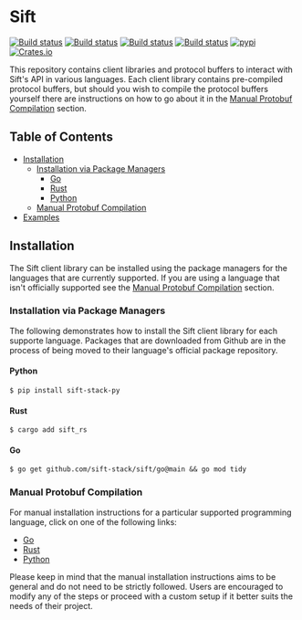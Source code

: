 # Sift

[![Build status](https://github.com/sift-stack/sift/actions/workflows/rust_ci.yaml/badge.svg)](https://github.com/sift-stack/sift/actions)
[![Build status](https://github.com/sift-stack/sift/actions/workflows/python_ci.yaml/badge.svg)](https://github.com/sift-stack/sift/actions)
[![Build status](https://github.com/sift-stack/sift/actions/workflows/go_ci.yaml/badge.svg)](https://github.com/sift-stack/sift/actions)
[![Build status](https://github.com/sift-stack/sift/actions/workflows/protos_ci.yaml/badge.svg)](https://github.com/sift-stack/sift/actions)
[![pypi](https://img.shields.io/pypi/v/sift-stack-py)](https://pypi.org/project/sift-stack-py/)
[![Crates.io](https://img.shields.io/crates/v/sift_rs.svg)](https://crates.io/crates/sift_rs)

This repository contains client libraries and protocol buffers to interact with Sift's API in various languages. Each client library contains pre-compiled protocol buffers, but should you wish
to compile the protocol buffers yourself there are instructions on how to go about it in the [Manual Protobuf Compilation](#manual-protobuf-compilation) section.

## Table of Contents

* [Installation](#installation)
  - [Installation via Package Managers](#installation-via-package-managers)
      - [Go](#go)
      - [Rust](#rust)
      - [Python](#python)
  - [Manual Protobuf Compilation](#manual-protobuf-compilation)
* [Examples](#examples)

## Installation

The Sift client library can be installed using the package managers for the languages that are currently supported. If you are using a language that isn't officially supported see
the [Manual Protobuf Compilation](#manual-protobuf-compilation) section.

### Installation via Package Managers

The following demonstrates how to install the Sift client library for each supporte language. Packages that are downloaded
from Github are in the process of being moved to their language's official package repository.

#### Python

```
$ pip install sift-stack-py
```

#### Rust

```
$ cargo add sift_rs
```

#### Go

```
$ go get github.com/sift-stack/sift/go@main && go mod tidy
```

### Manual Protobuf Compilation

For manual installation instructions for a particular supported programming language, click on one of the following links:
- [Go](/docs/go.md)
- [Rust](/docs/rust.md)
- [Python](/docs/python.md)

Please keep in mind that the manual installation instructions aims to be general and do not need to be strictly followed. Users are encouraged to modify any of the steps or proceed with a custom setup if it better suits the needs of their project.
